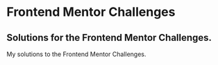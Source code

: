 # Frontend Mentor Challenges
## Solutions for the Frontend Mentor Challenges.

My solutions to the Frontend Mentor Challenges.
